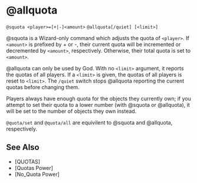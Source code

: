 # @allquota
`@squota <player>=[+|-]<amount>`
`@allquota[/quiet] [<limit>]`

@squota is a Wizard-only command which adjusts the quota of `<player>`. If `<amount>` is prefixed by + or -, their current quota will be incremented or decremented by `<amount>`, respectively. Otherwise, their total quota is set to `<amount>`.

@allquota can only be used by God. With no `<limit>` argument, it reports the quotas of all players. If a `<limit>` is given, the quotas of all players is reset to `<limit>`. The `/quiet` switch stops @allquota reporting the current quotas before changing them.

Players always have enough quota for the objects they currently own; if you attempt to set their quota to a lower number (with @squota or @allquota), it will be set to the number of objects they own instead.

`@quota/set` and `@quota/all` are equivilent to @squota and @allquota, respectively.


## See Also
- [QUOTAS]
- [Quotas Power]
- [No_Quota Power]

